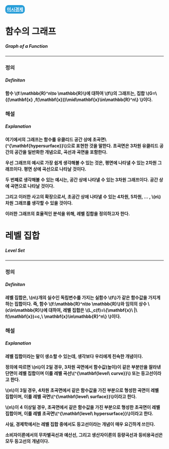 <a href="https://portalife.github.io/categories/미시경제/" style="color: #FFFFFF; 
background-color: #289ED9; padding: 5px; border-radius: 10px">
   <b>
     미시경제
   <b/>
  </a>
  
# 함수의 그래프

##### Graph of a Function

---

### 정의

##### Definiton

함수 \\(f:\mathbb{R}^n\to \mathbb{R}\\)에 대하여 \\(f\\)의 그래프는, 집합 \\(G=\\{(\mathbf{x} ,f(\mathbf{x}))\mid\mathbf{x}\in\mathbb{R}^n\\} \\)이다.

### 해설

##### Explanation

여기에서의 그래프는 함수를 유클리드 공간 상에 초곡면\\(^{\mathbf{hypersurface}}\\)으로 표현한 것을 말한다. 초곡면은 3차원 유클리드 공간의 공간을 일반화한 개념으로, 곡선과 곡면을 포함한다.

우선 그래프의 예시로 가장 쉽게 생각해볼 수 있는 것은, 평면에 나타낼 수 있는 2차원 그래프이다. 평면 상에 곡선으로 나타날 것이다.

두 번째로 생각해볼 수 있는 예시는, 공간 상에 나타낼 수 있는 3차원 그래프이다. 공간 상에 곡면으로 나타날 것이다.

그리고 이러한 사고의 확장으로서, 초공간 상에 나타낼 수 있는 4차원, 5차원, ... , \\(n\\)차원 그래프를 생각할 수 있을 것이다.

이러한 그래프의 효율적인 분석을 위해, 레벨 집합을 정의하고자 한다.

# 레벨 집합

##### Level Set

---

### 정의

##### Definiton

레벨 집합은, \\(n\\)개의 실수인 독립변수를 가지는 실함수 \\(f\\)가 같은 함수값을 가지게 하는 집합이다.
즉, 함수 \\(f:\mathbb{R}^n\to \mathbb{R}\\)와 임의의 상수 \\(c\in\mathbb{R}\\)에 대하여, 레벨 집합은 \\(L_c(f)=\\{\mathbf{x}\\ |\\ f(\mathbf{x})=c,\\ \mathbf{x}\in\mathbb{R}^n\\} \\)이다.

### 해설

##### Explanation

레벨 집합이라는 말이 생소할 수 있는데, 생각보다 우리에게 친숙한 개념이다.

정의에 따르면 \\(n\\)이 2일 경우, 3차원 곡면에서 함수값(높이)이 같은 부분만을 잘라낸 단면이 레벨 집합이며 이를 레벨 곡선\\(^{\mathbf{level\\ curve}}\\) 또는 **등고선**이라고 한다.

\\(n\\)이 3일 경우, 4차원 초곡면에서 같은 함수값을 가진 부분으로 형성한 곡면이 레벨 집합이며, 이를 레벨 곡면\\(^{\mathbf{level\\ surface}}\\)이라고 한다.

\\(n\\)이 4 이상일 경우, 초곡면에서 같은 함수값을 가진 부분으로 형성한 초곡면이 레벨 집합이며, 이를 레벨 초곡면\\(^{\mathbf{level\\ hypersurface}}\\)이라고 한다.

사실, 경제학에서는 레벨 집합 중에서도 등고선이라는 개념이 매우 요긴하게 쓰인다.

소비자이론에서의 무차별곡선과 예산선, 그리고 생산자이론의 등량곡선과 등비용곡선은 모두 등고선의 개념이다.

